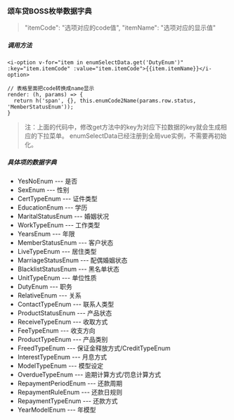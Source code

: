 ### 颂车贷BOSS枚举数据字典

> "itemCode": "选项对应的code值", "itemName": "选项对应的显示值"

##### 调用方法

~~~
<i-option v-for="item in enumSelectData.get('DutyEnum')" :key="item.itemCode" :value="item.itemCode">{{item.itemName}}</i-option>

// 表格里面把code转换成name显示
render: (h, params) => {
  return h('span', {}, this.enumCode2Name(params.row.status, 'MemberStatusEnum'));
}
~~~

> 注：上面的代码中，修改get方法中的key为对应下拉数据的key就会生成相应的下拉菜单。 enumSelectData已经注册到全局vue实例，不需要再初始化。

##### 具体项的数据字典

- YesNoEnum --- 是否
- SexEnum   --- 性别
- CertTypeEnum  ---  证件类型
- EducationEnum --- 学历
- MaritalStatusEnum --- 婚姻状况
- WorkTypeEnum --- 工作类型
- YearsEnum --- 年限
- MemberStatusEnum --- 客户状态
- LiveTypeEnum --- 居住类型
- MarriageStatusEnum --- 配偶婚姻状态
- BlacklistStatusEnum --- 黑名单状态
- UnitTypeEnum --- 单位性质
- DutyEnum --- 职务
- RelativeEnum --- 关系
- ContactTypeEnum --- 联系人类型
- ProductStatusEnum --- 产品状态
- ReceiveTypeEnum --- 收取方式
- FeeTypeEnum --- 收支方向
- ProductTypeEnum --- 产品类别
- FreedTypeEnum --- 保证金释放方式/CreditTypeEnum
- InterestTypeEnum --- 月息方式
- ModelTypeEnum --- 模型设定
- OverdueTypeEnum --- 逾期计算方式/罚息计算方式
- RepaymentPeriodEnum --- 还款周期
- RepaymentRuleEnum --- 还款日规则
- RepaymentTypeEnum --- 还款方式
- YearModelEnum --- 年模型
